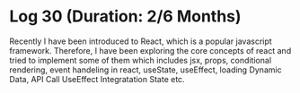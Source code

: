 # Log 30 (Duration: 2/6 Months)
Recently I have been introduced to React, which is a popular javascript framework. Therefore, I have been exploring the core concepts of react and tried to implement some of them which includes jsx, props, conditional rendering,  event handeling in react, useState, useEffect, loading Dynamic Data, API Call UseEffect Integratation State etc.



